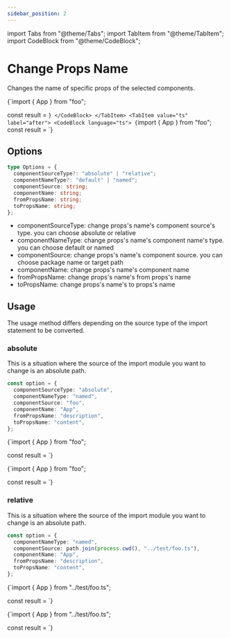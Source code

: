 ```yaml
---
sidebar_position: 2
---
```


import Tabs from "@theme/Tabs";
import TabItem from "@theme/TabItem";
import CodeBlock from "@theme/CodeBlock";

# Change Props Name

Changes the name of specific props of the selected components.

<Tabs>
  <TabItem value="js" label="before" default>
    <CodeBlock language="ts">
      {`import { App } from "foo";

const result = <App
    title="hello"
    description="this is dashboard page"
  />`}
    </CodeBlock>
  </TabItem>
  <TabItem value="ts" label="after">
    <CodeBlock language="ts">
      {`import { App } from "foo";
const result = <App
    title="hello"
    content="this is dashboard page"
  />
`}
</CodeBlock>
</TabItem>
</Tabs>

## Options

```typescript
type Options = {
  componentSourceType?: "absolute" | "relative";
  componentNameType?: "default" | "named";
  componentSource: string;
  componentName: string;
  fromPropsName: string;
  toPropsName: string;
};
```

- componentSourceType: change props's name's component source's type. you can choose absolute or relative
- componentNameType: change props's name's component name's type. you can choose default or named
- componentSource: change props's name's component source. you can choose package name or target path
- componentName: change props's name's component name
- fromPropsName: change props's name's from props's name
- toPropsName: change props's name's to props's name

## Usage

The usage method differs depending on the source type of the import statement to be converted.

### absolute

This is a situation where the source of the import module you want to change is an absolute path.

```typescript title="option.ts"
const option = {
  componentSourceType: "absolute",
  componentNameType: "named",
  componentSource: "foo",
  componentName: "App",
  fromPropsName: "description",
  toPropsName: "content",
};
```

<Tabs>
  <TabItem value="js" label="before" default>
    <CodeBlock language="ts">
      {`import { App } from "foo";

const result = <App
    title="hello"
    description="this is dashboard page"
  />`}

</CodeBlock>
  </TabItem>
  <TabItem value="ts" label="after">
    <CodeBlock language="ts">
      {`import { App } from "foo";

const result = <App
    title="hello"
    content="this is dashboard page"
  />`}

</CodeBlock>
  </TabItem>
</Tabs>

### relative

This is a situation where the source of the import module you want to change is an absolute path.

```typescript title="option.ts"
const option = {
  componentNameType: "named",
  componentSource: path.join(process.cwd(), "../test/foo.ts"),
  componentName: "App",
  fromPropsName: "description",
  toPropsName: "content",
};
```

<Tabs>
  <TabItem value="js" label="before" default>
    <CodeBlock language="ts">
      {`import { App } from "../test/foo.ts";

const result = <App
    title="hello"
    description="this is dashboard page"
  />`}

</CodeBlock>
  </TabItem>
  <TabItem value="ts" label="after">
    <CodeBlock language="ts">
      {`import { App } from "../test/foo.ts";

const result = <App
    title="hello"
    content="this is dashboard page"
  />`}

</CodeBlock>
  </TabItem>
</Tabs>
